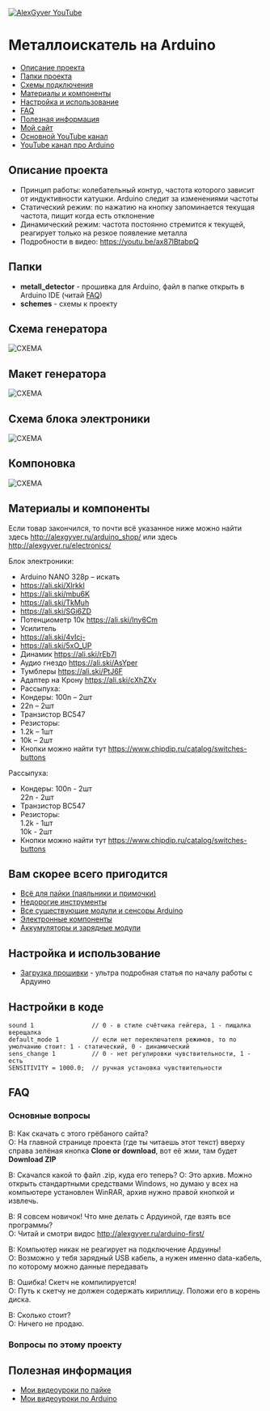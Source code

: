 [![AlexGyver YouTube](http://alexgyver.ru/git_banner.jpg)](https://www.youtube.com/channel/UCgtAOyEQdAyjvm9ATCi_Aig?sub_confirmation=1)
# Металлоискатель на Arduino
* [Описание проекта](#chapter-0)
* [Папки проекта](#chapter-1)
* [Схемы подключения](#chapter-2)
* [Материалы и компоненты](#chapter-3)
* [Настройка и использование](#chapter-4)
* [FAQ](#chapter-5)
* [Полезная информация](#chapter-6)
* [Мой сайт](http://alexgyver.ru/)
* [Основной YouTube канал](https://www.youtube.com/channel/UCgtAOyEQdAyjvm9ATCi_Aig?sub_confirmation=1)
* [YouTube канал про Arduino](https://www.youtube.com/channel/UC4axiS76D784-ofoTdo5zOA?sub_confirmation=1)

<a id="chapter-0"></a>
## Описание проекта
- Принцип работы: колебательный контур, частота которого зависит от индуктивности катушки. Arduino следит за изменениями частоты
- Статический режим: по нажатию на кнопку запоминается текущая частота, пищит когда есть отклонение
- Динамический режим: частота постоянно стремится к текущей, реагирует только на резкое появление металла
- Подробности в видео: https://youtu.be/ax87lBtabpQ

<a id="chapter-1"></a>
## Папки
- **metall_detector** - прошивка для Arduino, файл в папке открыть в Arduino IDE (читай [FAQ](#chapter-5))
- **schemes** - схемы к проекту

<a id="chapter-2"></a>
## Схема генератора
![СХЕМА](https://github.com/AlexGyver/MetallDetector-Arduino/blob/master/schemes/generator2.png)

## Макет генератора
![СХЕМА](https://github.com/AlexGyver/MetallDetector-Arduino/blob/master/schemes/maket.jpg)

## Схема блока электроники
![СХЕМА](https://github.com/AlexGyver/MetallDetector-Arduino/blob/master/schemes/scheme2.jpg)

## Компоновка
![СХЕМА](https://github.com/AlexGyver/MetallDetector-Arduino/blob/master/schemes/comp.jpg)

<a id="chapter-3"></a>
## Материалы и компоненты
Если товар закончился, то почти всё указанное ниже можно найти здесь http://alexgyver.ru/arduino_shop/ или здесь http://alexgyver.ru/electronics/

Блок электроники:
* Arduino NANO 328p – искать
* https://ali.ski/Xlrkkl
* https://ali.ski/mbu6K
* https://ali.ski/TkMuh
* https://ali.ski/SGi6ZD
* Потенциометр 10к https://ali.ski/Iny6Cm
* Усилитель
* https://ali.ski/4vIcj-
* https://ali.ski/5xO_UP
* Динамик https://ali.ski/rEb7l
* Аудио гнездо https://ali.ski/AsYper
* Тумблеры https://ali.ski/PtJ6F
* Адаптер на Крону https://ali.ski/cXhZXv
* Рассыпуха:
* Кондеры: 100n – 2шт
* 22n – 2шт
* Транзистор BC547
* Резисторы:
* 1.2k – 1шт
* 10k – 2шт
* Кнопки можно найти тут https://www.chipdip.ru/catalog/switches-buttons

Рассыпуха:  
* Кондеры: 
100n - 2шт  
22n - 2шт  
* Транзистор BC547
* Резисторы:  
1.2k - 1шт  
10k - 2шт  
* Кнопки можно найти тут https://www.chipdip.ru/catalog/switches-buttons

## Вам скорее всего пригодится
* [Всё для пайки (паяльники и примочки)](http://alexgyver.ru/all-for-soldering/)
* [Недорогие инструменты](http://alexgyver.ru/my_instruments/)
* [Все существующие модули и сенсоры Arduino](http://alexgyver.ru/arduino_shop/)
* [Электронные компоненты](http://alexgyver.ru/electronics/)
* [Аккумуляторы и зарядные модули](http://alexgyver.ru/18650/)

<a id="chapter-4"></a>
## Настройка и использование
* [Загрузка прошивки](http://alexgyver.ru/arduino-first/) - ультра подробная статья по началу работы с Ардуино

## Настройки в коде
    sound 1                // 0 - в стиле счётчика гейгера, 1 - пищалка верещалка
    default_mode 1         // если нет переключателя режимов, то по умолчанию стоит: 1 - статический, 0 - динамический
    sens_change 1          // 0 - нет регулировки чувствительности, 1 - есть
    SENSITIVITY = 1000.0;  // ручная установка чувствительности


<a id="chapter-5"></a>
## FAQ
### Основные вопросы
В: Как скачать с этого грёбаного сайта?  
О: На главной странице проекта (где ты читаешь этот текст) вверху справа зелёная кнопка **Clone or download**, вот её жми, там будет **Download ZIP**

В: Скачался какой то файл .zip, куда его теперь?
О: Это архив. Можно открыть стандартными средствами Windows, но думаю у всех на компьютере установлен WinRAR, архив нужно правой кнопкой и извлечь.

В: Я совсем новичок! Что мне делать с Ардуиной, где взять все программы?  
О: Читай и смотри видос http://alexgyver.ru/arduino-first/

В: Компьютер никак не реагирует на подключение Ардуины!  
О: Возможно у тебя зарядный USB кабель, а нужен именно data-кабель, по которому можно данные передавать

В: Ошибка! Скетч не компилируется!  
О: Путь к скетчу не должен содержать кириллицу. Положи его в корень диска.

В: Сколько стоит?  
О: Ничего не продаю.

### Вопросы по этому проекту
<a id="chapter-6"></a>
## Полезная информация
* [Мои видеоуроки по пайке](https://www.youtube.com/playlist?list=PLOT_HeyBraBuMIwfSYu7kCKXxQGsUKcqR)
* [Мои видеоуроки по Arduino](http://alexgyver.ru/arduino_lessons/)
